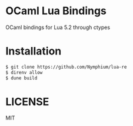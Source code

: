 OCaml Lua Bindings
===

OCaml bindings for Lua 5.2 through ctypes

# Installation
```bash
$ git clone https://github.com/Nymphium/lua-re
$ direnv allow
$ dune build
```

# LICENSE
MIT
